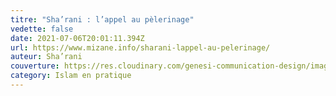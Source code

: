 ```yaml
---
titre: "Sha’rani : l’appel au pèlerinage"
vedette: false
date: 2021-07-06T20:01:11.394Z
url: https://www.mizane.info/sharani-lappel-au-pelerinage/
auteur: Sha’rani
couverture: https://res.cloudinary.com/genesi-communication-design/image/upload/v1625601947/kaaba-3332814_960_720_d2xidh.jpg
category: Islam en pratique
---
```

